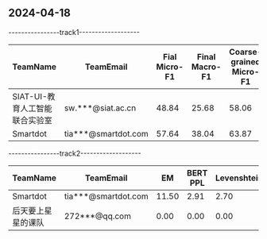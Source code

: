 ## 2024-04-18

----------------track1-------------------

| TeamName                       | TeamEmail            | Fial Micro-F1 | Final Macro-F1 | Coarse-grained Micro-F1 | Fine-grained Micro-F1 | Coarse-grained Macro-F1 | Fine-grained Macro-F1 |
| ------------------------------ | -------------------- | ------------- | -------------- | ----------------------- | --------------------- | ----------------------- | --------------------- |
| SIAT-UI-教育人工智能联合实验室 | sw.***@siat.ac.cn     | 48.84         | 25.68          | 58.06                   | 39.62                 | 36.25                   | 15.10                 |
| Smartdot                       | tia***@smartdot.com | 57.64         | 38.04          | 63.87                   | 51.40                 | 48.23                   | 27.86                 |





----------------track2-------------------

| TeamName           | TeamEmail            | EM    | BERT PPL | Levenshtein | BLEU-4 | BERTscore | Precision | Recall | F0.5  |
| ------------------ | -------------------- | ----- | -------- | ----------- | ------ | --------- | --------- | ------ | ----- |
| Smartdot           | tia***@smartdot.com | 11.50 | 2.91     | 2.70        | 88.00  | 97.37     | 38.75     | 25.72  | 35.19 |
| 后天要上星星的课队 | 272***@qq.com    | 0.00  | 0.00     | 0.00        | 0.00   | 0.00      | 0.00      | 0.00   | 0.00  |

